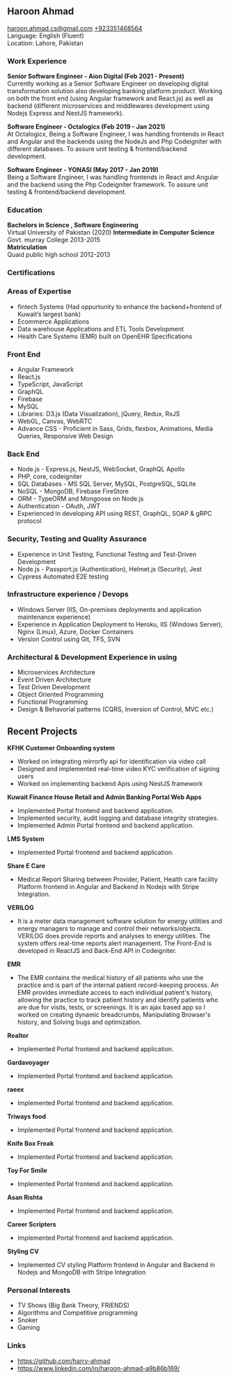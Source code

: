 ## **Haroon Ahmad**

<haroon.ahmad.cs@gmail.com> [+923351468564](https://wa.me/923351468564)  
Language: English (Fluent)  
Location: Lahore, Pakistan

### **Work Experience**

**Senior Software Engineer - Aion Digital (Feb 2021 - Present)**  
Currently working as a Senior Software Engineer on developing digital transformation solution also developing banking platform product. Working on both the front end (using Angular framework and React.js) as well as backend (different microservices and middlewares development using Nodejs Express and NestJS framework).



**Software Engineer - Octalogicx (Feb 2019 - Jan 2021)**  
At Octalogicx, Being a Software Engineer, I was handling frontends in React and Angular and the backends using the NodeJs and Php
Codeigniter with different databases. To assure unit testing & frontend/backend development.

**Software Engineer - YONASI (May 2017 - Jan 2019)**  
Being a Software Engineer, I was handling frontends in React and Angular and the backend using the Php Codeigniter
framework. To assure unit testing & frontend/backend development.

### **Education**

**Bachelors in Science , Software Engineering**  
Virtual University of Pakistan (2020)
**Intermediate in Computer Science**  
Govt. murray College 2013-2015  
**Matriculation**  
Quaid public high school 2012-2013

### **Certifications**

### **Areas of Expertise**

- fintech Systems (Had oppurtunity to enhance the backend+frontend of Kuwait’s largest bank)
- Ecommerce Applications
- Data warehouse Applications and ETL Tools Development
- Health Care Systems (EMR) built on OpenEHR Specifications

### **Front End**

- Angular Framework
- React.js
- TypeScript, JavaScript
- GraphQL
- Firebase
- MySQL
- Libraries: D3.js (Data Visualization), jQuery, Redux, RxJS
- WebGL, Canvas, WebRTC
- Advance CSS - Proficient in Sass, Grids, flexbox, Animations, Media Queries, Responsive Web Design

### **Back End**

- Node.js - Express.js, NestJS, WebSocket, GraphQL Apollo
- PHP, core, codeigniter
- SQL Databases - MS SQL Server, MySQL, PostgreSQL, SQLite
- NoSQL - MongoDB, Firebase FireStore
- ORM - TypeORM and Mongoose on Node.js
- Authentication - OAuth, JWT
- Experienced in developing API using REST, GraphQL, SOAP & gRPC protocol

### **Security, Testing and Quality Assurance**

- Experience in Unit Testing, Functional Testing and Test-Driven Development
- Node.js - Passport.js (Authentication), Helmet.js (Security), Jest
- Cypress Automated E2E testing

### **Infrastructure experience / Devops**

- Windows Server (IIS, On-premises deployments and application maintenance experience)
- Experience in Application Deployment to Heroku, IIS (Windows Server), Nginx (Linux), Azure, Docker Containers
- Version Control using Git, TFS, SVN

### **Architectural & Development Experience in using**

- Microservices Architecture
- Event Driven Architecture
- Test Driven Development
- Object Oriented Programming
- Functional Programming
- Design & Behavorial patterns (CQRS, Inversion of Control, MVC etc.)

## **Recent Projects**

**KFHK Customer Onboarding system**

- Worked on integrating mirrorfly api for identification via video call
- Designed and implemented real-time video KYC verification of signing users
- Worked on implementing backend Apis using NestJS framework

**Kuwait Finance House Retail and Admin Banking Portal Web Apps**

- Implemented Portal frontend and backend application.
- Implemented security, audit logging and database integrity strategies.
- Implemented Admin Portal frontend and backend application.

**LMS System**
- Implemented Portal frontend and backend application.

**Share E Care**
- Medical Report Sharing between Provider, Patient, Health care facility Platform frontend in Angular and
Backend in Nodejs with Stripe Integration.

**VERILOG**
- It is a meter data management software solution for energy utilities and energy managers to manage and
control their networks/objects. VERILOG does provide reports and analyses to energy utilities. The system
offers real-time reports alert management. The Front-End is developed in ReactJS and Back-End API in Codeigniter.

**EMR**
- The EMR contains the medical history of all patients who use the practice and is part of the internal patient
record-keeping process. An EMR provides immediate access to each individual patient's history, allowing
the practice to track patient history and identify patients who are due for visits, tests, or screenings. It is an
ajax based app so I worked on creating dynamic breadcrumbs, Manipulating Browser's history, and Solving
bugs and optimization.

**Realtor**
- Implemented Portal frontend and backend application.

**Gardavoyager**
- Implemented Portal frontend and backend application.

**raeex**
- Implemented Portal frontend and backend application.

**Triways food**
- Implemented Portal frontend and backend application.

**Knife Box Freak**
- Implemented Portal frontend and backend application.

**Toy For Smile**
- Implemented Portal frontend and backend application.

**Asan Rishta**
- Implemented Portal frontend and backend application.

**Career Scripters**
- Implemented Portal frontend and backend application.

**Styling CV**
- Implemented CV styling Platform frontend in Angular and Backend in Nodejs and MongoDB with Stripe Integration


### **Personal Interests**

- TV Shows (Big Bank Theory, FRIENDS)
- Algorithms and Competitive programming
- Snoker
- Gaming

### **Links**

- <https://github.com/harry-ahmad>
- <https://www.linkedin.com/in/haroon-ahmad-a9b86b169/>
